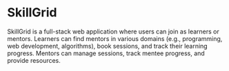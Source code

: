 # SkillGrid
SkillGrid is a full-stack web application where users can join as learners or mentors. Learners can find mentors in various domains (e.g., programming, web development, algorithms), book sessions, and track their learning progress. Mentors can manage sessions, track mentee progress, and provide resources.
